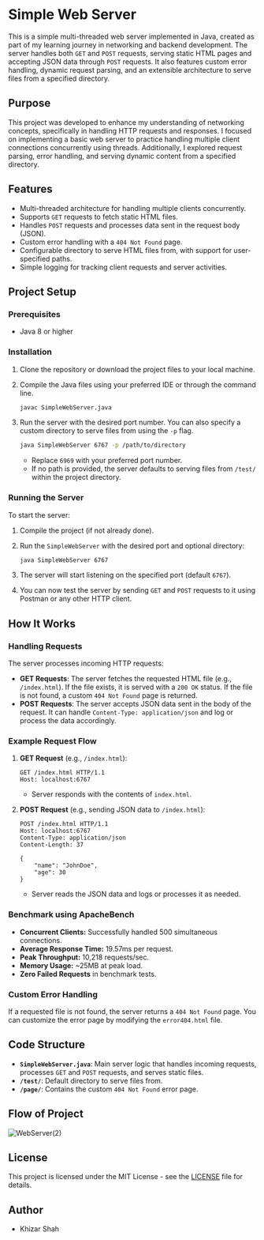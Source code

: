 # Simple Web Server

This is a simple multi-threaded web server implemented in Java, created as part of my learning journey in networking and backend development. The server handles both `GET` and `POST` requests, serving static HTML pages and accepting JSON data through `POST` requests. It also features custom error handling, dynamic request parsing, and an extensible architecture to serve files from a specified directory.

## Purpose

This project was developed to enhance my understanding of networking concepts, specifically in handling HTTP requests and responses. I focused on implementing a basic web server to practice handling multiple client connections concurrently using threads. Additionally, I explored request parsing, error handling, and serving dynamic content from a specified directory.

## Features

- Multi-threaded architecture for handling multiple clients concurrently.
- Supports `GET` requests to fetch static HTML files.
- Handles `POST` requests and processes data sent in the request body (JSON).
- Custom error handling with a `404 Not Found` page.
- Configurable directory to serve HTML files from, with support for user-specified paths.
- Simple logging for tracking client requests and server activities.

## Project Setup

### Prerequisites

- Java 8 or higher

### Installation

1. Clone the repository or download the project files to your local machine.
2. Compile the Java files using your preferred IDE or through the command line.

    ```bash
    javac SimpleWebServer.java
    ```

3. Run the server with the desired port number. You can also specify a custom directory to serve files from using the `-p` flag.

    ```bash
    java SimpleWebServer 6767 -p /path/to/directory
    ```

    - Replace `6969` with your preferred port number.
    - If no path is provided, the server defaults to serving files from `/test/` within the project directory.

### Running the Server

To start the server:

1. Compile the project (if not already done).
2. Run the `SimpleWebServer` with the desired port and optional directory:

    ```bash
    java SimpleWebServer 6767
    ```

3. The server will start listening on the specified port (default `6767`).
4. You can now test the server by sending `GET` and `POST` requests to it using Postman or any other HTTP client.

## How It Works

### Handling Requests

The server processes incoming HTTP requests:

- **GET Requests**: The server fetches the requested HTML file (e.g., `/index.html`). If the file exists, it is served with a `200 OK` status. If the file is not found, a custom `404 Not Found` page is returned.
- **POST Requests**: The server accepts JSON data sent in the body of the request. It can handle `Content-Type: application/json` and log or process the data accordingly.

### Example Request Flow

1. **GET Request** (e.g., `/index.html`):

    ```
    GET /index.html HTTP/1.1
    Host: localhost:6767
    ```

    - Server responds with the contents of `index.html`.

2. **POST Request** (e.g., sending JSON data to `/index.html`):

    ```
    POST /index.html HTTP/1.1
    Host: localhost:6767
    Content-Type: application/json
    Content-Length: 37

    {
        "name": "JohnDoe",
        "age": 30
    }
    ```

    - Server reads the JSON data and logs or processes it as needed.
  
### Benchmark using ApacheBench

- **Concurrent Clients:** Successfully handled 500 simultaneous connections.
- **Average Response Time:** 19.57ms per request.
- **Peak Throughput:** 10,218 requests/sec.
- **Memory Usage:** ~25MB at peak load.
- **Zero Failed Requests** in benchmark tests.


### Custom Error Handling

If a requested file is not found, the server returns a `404 Not Found` page. You can customize the error page by modifying the `error404.html` file.


## Code Structure

- **`SimpleWebServer.java`**: Main server logic that handles incoming requests, processes `GET` and `POST` requests, and serves static files.
- **`/test/`**: Default directory to serve files from.
- **`/page/`**: Contains the custom `404 Not Found` error page.

## Flow of Project
![WebServer(2)](https://github.com/user-attachments/assets/1a0deac7-6942-44e8-bae3-f81aaa2368c4)




## License

This project is licensed under the MIT License - see the [LICENSE](LICENSE) file for details.

## Author

- Khizar Shah
